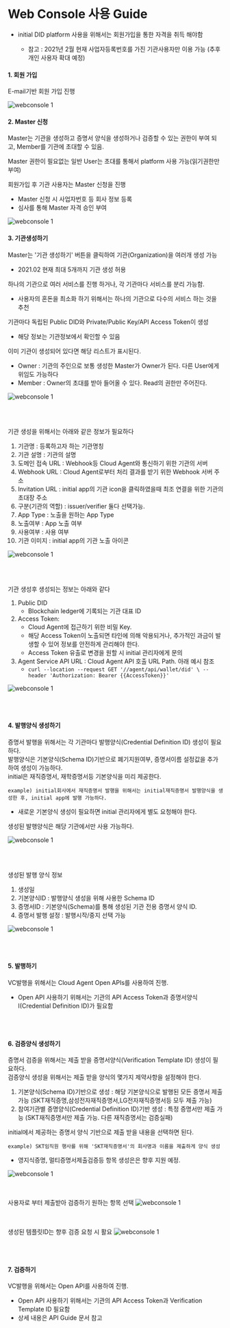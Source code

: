 # Web Console 사용 Guide

* initial DID platform 사용을 위해서는 회원가입을 통한 자격을 취득 해야함 

    * 참고 : 2021년 2월 현재 사업자등록번호를 가진 기관사용자만 이용 가능 (추후 개인 사용자 확대 예정)  


#### 1. 회원 가입

E-mail기반 회원 가입 진행
  
![webconsole 1](img/web_console_signup.png)




#### 2. Master 신청
Master는 기관을 생성하고 증명서 양식을 생성하거나 검증할 수 있는 권한이 부여 되고, Member를 기관에 초대할 수 있음. 

Master 권한이 필요없는 일반 User는 초대를 통해서 platform 사용 가능(읽기권한만 부여)

회원가입 후 기관 사용자는 Master 신청을 진행
* Master 신청 시 사업자번호 등 회사 정보 등록
* 심사를 통해 Master 자격 승인 부여

![webconsole 1](img/web_console_master_application.png)



#### 3. 기관생성하기 
Master는 '기관 생성하기' 버튼을 클릭하여 기관(Organization)을 여러개 생성 가능

* 2021.02 현재 최대 5개까지 기관 생성 허용

하나의 기관으로 여러 서비스를 진행 하거나, 각 기관마다 서비스를 분리 가능함.

* 사용자의 혼돈을 최소화 하기 위해서는 하나의 기관으로 다수의 서비스 하는 것을 추천

기관마다 독립된 Public DID와 Private/Public Key/API Access Token이 생성

* 해당 정보는 기관정보에서 확인할 수 있음 

이미 기관이 생성되어 있다면 해당 리스트가 표시된다.

* Owner : 기관의 주인으로 보통 생성한 Master가 Owner가 된다. 다른 User에게 위임도 가능하다 
* Member : Owner의 초대를 받아 들어올 수 있다. Read의 권한만 주어진다. 

![webconsole 1](img/web_console_org_1.png)


<br><br>

기관 생성을 위해서는 아래와 같은 정보가 필요하다
1. 기관명 : 등록하고자 하는 기관명칭
2. 기관 설명 : 기관의 설명
3. 도메인 접속 URL : Webhook등 Cloud Agent와 통신하기 위한 기관의 서버
4. Webhook URL : Cloud Agent로부터 처리 결과를 받기 위한 Webhook 서버 주소
5. Invitation URL : initial app의 기관 icon을 클릭하였을때 최조 연결을 위한 기관의 초대장 주소
6. 구분(기관의 역할) : issuer/verifier 둘다 선택가능. 
7. App Type : 노출을 원하는 App Type
8. 노출여부 : App 노출 여부
9. 사용여부 : 사용 여부
10. 기관 이미지 : initial app의 기관 노출 아이콘

![webconsole 1](img/web_console_org_create_1.png)

<br><br>


기관 생성후 생성되는 정보는 아래와 같다

1. Public DID
   - Blockchain ledger에 기록되는 기관 대표 ID
2. Access Token: 
   - Cloud Agent에 접근하기 위한 비밀 Key.
   - 해당 Access Token이 노출되면 타인에 의해 악용되거나, 추가적인 과금이 발생할 수 있어 정보를 안전하게 관리해야 한다.
   - Access Token 유출로 변경을 원할 시 initial 관리자에게 문의 
3. Agent Service API URL : Cloud Agent API 호출 URL Path. 아래 예시 참조
   - `curl --location --request GET '//agent/api/wallet/did' \
--header 'Authorization: Bearer {{AccessToken}}'` 


![webconsole 1](img/web_console_org_info_1.jpg)

<br><br>

#### 4. 발행양식 생성하기 

증명서 발행을 위해서는 각 기관마다 발행양식(Credential Definition ID) 생성이 필요하다.<br>
발행양식은 기본양식(Schema ID)기반으로 폐기지원여부, 증명서이름 설정값을 추가하여 생성이 가능하다.<br>
initial은 재직증명서, 재학증명서등 기본양식을 미리 제공한다.<br>

    example) initial회사에서 재직증명서 발행을 위해서는 initial재직증명서 발행양식을 생성한 후, initial app에 발행 가능하다.  

* 새로운 기본양식 생성이 필요하면 initial 관리자에게 별도 요청해야 한다.

생성된 발행양식은 해당 기관에서만 사용 가능하다.
 
![webconsole 1](img/web_console_issue.png)

<br><br>

생성된 발행 양식 정보
1. 생성일
2. 기본양식ID : 발행양식 생성을 위해 사용한 Schema ID
3. 증명서ID : 기본양식(Schema)를 통해 생성된 기관 전용 증명서 양식 ID. 
4. 증명서 발행 설정 : 발행시작/중지 선택 가능

![webconsole 1](img/web_console_issue_info.png)

<br><br>

#### 5. 발행하기 

VC발행을 위해서는 Cloud Agent Open APIs를 사용하여 진행.

* Open API 사용하기 위해서는 기관의 API Access Token과 증명서양식I(Credential Definition ID)가 필요함
  
<br><br>

#### 6. 검증양식 생성하기 

증명서 검증을 위해서는 제출 받을 증명서양식(Verification Template ID) 생성이 필요하다.<br>
검증양식 생성을 위해서는 제출 받을 양식의 몇가지 제약사항을 설정해야 한다. 

1. 기본양식(Schema ID)기반으로 생성 : 해당 기본양식으로 발행된 모든 증명서 제출 가능 (SKT재직증명,삼성전자재직증명서,LG전자재직증명서등 모두 제출 가능)
2. 참여기관별 증명양식(Credential Definition ID)기반 생성  : 특정 증명서만 제출 가능 (SKT재직증명서만 제출 가능. 다른 재직증명서는 검증실패)

initial에서 제공하는 증명서 양식 기반으로 제출 받을 내용을 선택하면 된다.<br>

    example) SKT임직원 행사를 위해 'SKT재직증명서'의 회사명과 이름을 제출하게 양식 생성 

* 영지식증명, 멀티증명서제출검증등 항목 생성은은 향후 지원 예정.


 
![webconsole 1](img/web_console_verify_template.png)

<br><br>
사용자로 부터 제출받아 검증하기 원하는 항목 선택
![webconsole 1](img/web_console_verify_2.png)

<br><br>
생성된 템플릿ID는 향후 검증 요청 시 활요
![webconsole 1](img/web_console_verify_3.png)


<br><br>


#### 7. 검증하기 

VC발행을 위해서는 Open API를 사용하여 진행.

* Open API 사용하기 위해서는 기관의 API Access Token과 Verification Template ID 필요함
* 상세 내용은 API Guide 문서 참고
